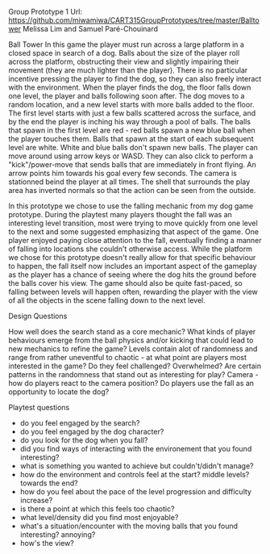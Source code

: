 Group Prototype 1
Url: https://github.com/miwamiwa/CART315GroupPrototypes/tree/master/Balltower
Melissa Lim and Samuel Paré-Chouinard

Ball Tower
In this game the player must run across a large platform in a closed space in search of a dog. Balls about the size of the player roll across the platform, obstructing their view and slightly impairing their movement (they are much lighter than the player). There is no particular incentive pressing the player to find the dog, so they can also freely interact with the environment. When the player finds the dog, the floor falls down one level, the player and balls following soon after. The dog moves to a random location, and a new level starts with more balls added to the floor. The first level starts with just a few balls scattered across the surface, and by the end the player is inching his way through a pool of balls. 
The balls that spawn in the first level are red - red balls spawn a new blue ball when the player touches them. Balls that spawn at the start of each subsequent level are white. White and blue balls don't spawn new balls. 
The player can move around using arrow keys or WASD. They can also click to perform a "kick"/power-move that sends balls that are immediately in front flying. An arrow points him towards his goal every few seconds. 
The camera is stationned beind the player at all times. The shell that surrounds the play area has inverted normals so that the action can be seen from the outside. 

In this prototype we chose to use the falling mechanic from my dog game prototype. During the playtest many players thought the fall was an interesting level transition, most were trying to move quickly from one level to the next and some suggested emphasizing that aspect of the game. One player enjoyed paying close attention to the fall, eventually finding a manner of falling into locations she couldn't otherwise access. 
While the platform we chose for this prototype doesn't really allow for that specific behaviour to happen, the fall itself now includes an important aspect of the gameplay as the player has a chance of seeing where the dog hits the ground before the balls cover his view. 
The game should also be quite fast-paced, so falling between levels will happen often, rewarding the player with the view of all the objects in the scene falling down to the next level. 

Design Questions

How well does the search stand as a core mechanic?
What kinds of player behaviours emerge from the ball physics and/or kicking that could lead to new mechanics to refine the game?
Levels contain alot of randomness and range from rather uneventful to chaotic - at what point are players most interested in the game? Do they feel challenged? Overwhelmed? 
Are certain patterns in the randomness that stand out as interesting for play?
Camera - how do players react to the camera position?
Do players use the fall as an opportunity to locate the dog?

Playtest questions

- do you feel engaged by the search?
- do you feel engaged by the dog character?
- do you look for the dog when you fall?
- did you find ways of interacting with the environement that you found interesting?
- what is something you wanted to achieve but couldn't/didn't manage?
- how do the environment and controls feel at the start? middle levels? towards the end?
- how do you feel about the pace of the level progression and difficulty increase?
- is there a point at which this feels too chaotic?
- what level/density did you find most enjoyable?
- what's a situation/encounter with the moving balls that you found interesting? annoying?
- how's the view?